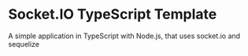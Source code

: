 # Socket.IO TypeScript Template
A simple application in TypeScript with Node.js, that uses socket.io and sequelize
